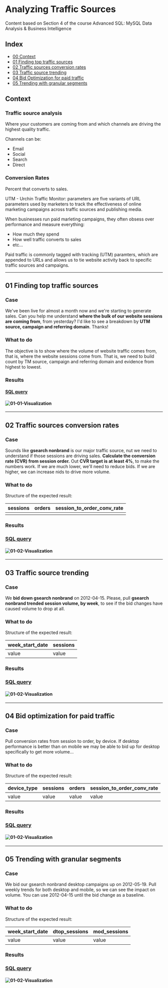 # Analyzing Traffic Sources
Content based on Section 4 of the course Advanced SQL: MySQL Data Analysis & Business Intelligence

## Index

- [00 Context](#context)
- [01 Finding top traffic sources](#01-finding-top-traffic-sources)
- [02 Traffic sources conversion rates](#02-traffic-sources-conversion-rates)
- [03 Traffic source trending](#03-traffic-source-trending)
- [04 Bid Optimization for paid traffic](#04-bid-optimization-for-paid-traffic)
- [05 Trending with granular segments](#05-trending-with-granular-segments)

## Context
### Traffic source analysis
Where your customers are coming from and which channels are driving the highest quality traffic.

Channels can be:
- Email
- Social
- Search
- Direct

### Conversion Rates 
Percent that converts to sales.

UTM - Urchin Traffic Monitor: parameters are five variants of URL parameters used by marketers to track the effectiveness of online marketing campaigns across traffic sources and publishing media. 

When businesses run paid marleting campaigns, they often obsess over performance and measure everything:
- How much they spend
- How well traffic converts to sales
- etc...

Paid traffic is commonly tagged with tracking (UTM) paramters, which are appended to URLs and allows us to tie website activity back to specific traffic sources and campaigns.

---
## 01 Finding top traffic sources
### Case
We've been live for almost a month now and we're starting to generate sales. Can you help me understand **where the bulk of our website sessions are coming from**, from yesterday?
I'd like to see a breakdown by **UTM source, campaign and referring domain**. Thanks!

### What to do
The objective is to show where the volume of website traffic comes from, that is, where the website sessions come from. That is, we need to build count by TM source, campaign and referring domain and evidence from highest to lowest.

### Results
#### [SQL query](01-top-traffic-sources.sql)

#### ![01-01-Visualization](../../.img/01-01.png)

---
## 02 Traffic sources conversion rates
### Case
Sounds like **gsearch nonbrand** is our major traffic source, nut we need to understand if those sessions are driving sales. 
**Calculate the conversion rate (CVR) from session order.** Out **CVR target is at least 4%**, to make the numbers work.
If we are much lower, we'll need to reduce bids. If we are higher, we can increase nids to drive more volume.

### What to do
Structure of the expected result:

| sessions 	| orders 	| session_to_order_conv_rate 	|
|----------	|--------	|----------------------------	|
|          	|        	|                            	|

### Results
### [SQL query](02-traffic-sources-conversion-rates.sql)
#### ![01-02-Visualization](../../.img/01-02.png)

---
## 03 Traffic source trending
### Case
We **bid down gsearch nonbrand** on 2012-04-15. Please, pull **gsearch nonbrand trended session volume, by week**, to see if the bid changes have caused volume to drop at all.

### What to do
Structure of the expected result:

| week_start_date 	| sessions 	|
|-----------------	|----------	|
| value           	| value    	|

### Results
### [SQL query](03-traffic-source-trending.sql)
#### ![01-02-Visualization](../../.img/01-03.png)

---
## 04 Bid optimization for paid traffic
### Case
Pull conversion rates from session to order, by device. If desktop performance is better than on mobile we may be able to bid up for desktop specifically to get more volume...
### What to do
Structure of the expected result:

| device_type 	| sessions 	| orders 	| session_to_order_conv_rate 	|
|-------------	|----------	|--------	|----------------------------	|
| value       	| value    	| value  	| value                      	|

### Results
### [SQL query](04-bid-optimization-for-paid-traffic.sql)
#### ![01-02-Visualization](../../.img/01-04.png)

---
## 05 Trending with granular segments
### Case
We bid our gsearch nonbrand desktop campaigns up on 2012-05-19. Pull weekly trends for both desktop and mobile, so we can see the impact on volume. You can use 2012-04-15 until the bid change as a baseline.
### What to do
Structure of the expected result:

| week_start_date 	| dtop_sessions 	| mod_sessions 	|
|-----------------	|---------------	|--------------	|
| value           	| value         	| value        	|

### Results
### [SQL query](05-trending-w-granular-segments.sql)
#### ![01-02-Visualization](../../.img/01-05.png)
